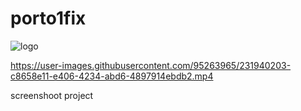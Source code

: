 # porto1fix
![logo](https://github.com/Rezaaay/porto1fix/blob/main/Screen%20Shot%202023-03-29%20at%2014.17.49.png)



https://user-images.githubusercontent.com/95263965/231940203-c8658e11-e406-4234-abd6-4897914ebdb2.mp4





screenshoot project 
